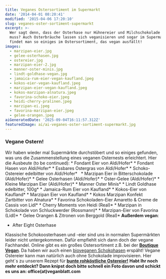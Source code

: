 ```yaml
---
title: Veganes Ostersortiment im Supermarkt
date: '2014-04-01 08:20:41'
modified: '2015-04-06 17:20:10'
slug: veganes-oster-sortiment-supermarkt
excerpt: >-
  Wer sagt denn, dass der Osterhase nur Hühnereier und Milchschokolade bringen
  muss? Auch Osterbräuche lassen sich veganisieren und sogar im Supermarkt
  findet man so einiges im Ostersortiment, das vegan ausfällt!
images:
  - marzipan-eier.jpg
  - gelee-osterhasen.jpg
  - ostereier.jpg
  - marzipan-eier-2.jpg
  - manner-oster-minis.jpg
  - lindt-goldhase-vegan.jpg
  - jamaica-rum-eier-vegan-kaufland.jpeg
  - kokos-eier-vegan-kaufland.jpeg
  - marzipan-eier-vegan-kaufland.jpeg
  - kokos-marzipan-alnatura.jpeg
  - favorina-schoko-eier.jpeg
  - heidi-cherry-pralinen.jpeg
  - marzipan-ei.jpeg
  - favorina-marzipan-eier.jpeg
  - gelee-orangen.jpeg
aiGeneratedDate: '2025-09-04T16:11:57.312Z'
featuredImage: ai/ai-veganes-oster-sortiment-supermarkt.jpg
---
```


### Vegane Ostern!

Wir haben wieder mal Supermärkte durchstöbert und so einiges gefunden, was uns die Zusammenstellung eines veganen Osternests erleichtert. Hier die Ausbeute (to be continued): <!-- Image removed (no copyright): veganes-ostersortiment-2-300x199.jpg --> \* Fondant Eier von Aldi/Hofer\* <!-- Image removed (no copyright): veganes-ostersortiment-3-300x209.jpg --> \* Fondant Hasen von Aldi/Hofer\* <!-- Image removed (no copyright): veganes-ostersortiment-5-225x300.jpg --> \* Essbares Ostergras von Aldi/Hofer\* <!-- Image removed (no copyright): veganes-ostersortiment-6-225x300.jpg --> \* Schoko-Ostereier edelbitter von Aldi/Hofer\*   <!-- Image removed (no copyright): marzipan-eier-300x225.jpg --> \* Marzipan Eier in Bitterschokolade (Aldi/Hofer)\* <!-- Image removed (no copyright): gelee-osterhasen-300x225.jpg --> \* Gelee Osterhasen (Aldi/Hofer)\* <!-- Image removed (no copyright): ostereier-300x225.jpg --> \* Oster-Gelee (Aldi/Hofer)\* <!-- Image removed (no copyright): marzipan-eier-2-300x225.jpg --> \* Kleine Marzipan Eier (Aldi/Hofer)\* <!-- Image removed (no copyright): manner-oster-minis-225x300.jpg --> \* Manner Oster Minis\* <!-- Image removed (no copyright): lindt-goldhase-vegan-300x225.jpg --> \* Lindt Goldhase edelbitter, 100g\* <!-- Image removed (no copyright): jamaica-rum-eier-vegan-kaufland-218x300.jpeg --> \* Jamaica-Rum Eier von Kaufland\* <!-- Image removed (no copyright): kokos-eier-vegan-kaufland-181x300.jpeg --> \* Kokos-Eier von Kaufland\* <!-- Image removed (no copyright): marzipan-eier-vegan-kaufland-172x300.jpeg --> \* Marzipan Eier von Kaufland\* <!-- Image removed (no copyright): kokos-marzipan-alnatura-152x300.jpeg --> \* Kokos Marzipan Konfekt Zartbitter von Alnatura\* <!-- Image removed (no copyright): favorina-schoko-eier-300x239.jpeg --> \* Favorina Schokoladen-Eier Amaretto & Creme de Cassis von Lidl\* <!-- Image removed (no copyright): heidi-cherry-pralinen-300x251.jpeg --> \* Cherry Moments von Heidi (Real)\* <!-- Image removed (no copyright): marzipan-ei-180x300.jpeg --> \* Marzipan in Schokolade von Schluckwerder (Rossmann)\* <!-- Image removed (no copyright): favorina-marzipan-eier-272x300.jpeg --> \* Marzipan-Eier von Favorina (Lidl)\* <!-- Image removed (no copyright): gelee-orangen-213x300.jpeg --> \* Gelee Orangen & Zitronen von Berggold (Real)\* **Außerdem vegan**:

*   After Eight Osterhase

Klassische Schokoosterhasen und -eier sind uns in normalen Supermärkten leider nicht untergekommen. Dafür empfiehlt sich dann doch der vegane Fachhandel. Online gibt es ein großes Ostersortiment z.B. bei der **[Boutique Vegan](http://www.boutique-vegan.com/Specials-new/easter-offers/)**. Da haben wir auch einen [bioveganen Schokohasen](http://www.boutique-vegan.com/Specials-new/easter-offers/Easter-Bunny.html) erspäht! Vegane Ostereier kann man natürlich auch ohne Schokolade improvisieren. Hier geht´s zu unserem Rezept für [**bunte rohköstliche Ostereier!**](https://www.veganblatt.com/rohvegane-bunte-ostereier) **Habt Ihr noch mehr entdeckt? Dann knipst doch bitte schnell ein Foto davon und schickt es uns an: office(at)veganblatt.com**

